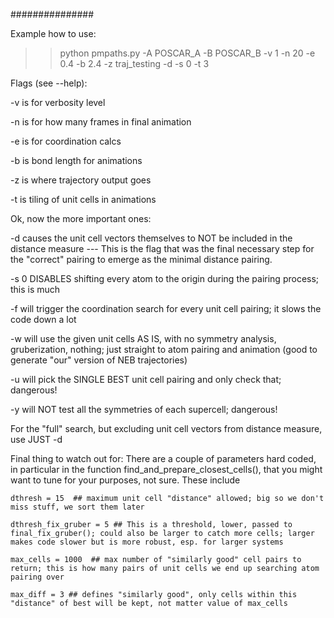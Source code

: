 ###############

Example how to use:



>>python pmpaths.py -A POSCAR_A -B POSCAR_B -v 1 -n 20 -e 0.4 -b 2.4 -z traj_testing -d -s 0 -t 3


Flags (see --help):

-v is for verbosity level

-n is for how many frames in final animation

-e is for coordination calcs

-b is bond length for animations

-z is where trajectory output goes

-t is tiling of unit cells in animations


Ok, now the more important ones:

-d causes the unit cell vectors themselves to NOT be included in the distance measure --- This is the flag that was the final necessary step for the "correct" pairing to emerge as the minimal distance pairing.

-s 0 DISABLES shifting every atom to the origin during the pairing process; this is much 


-f will trigger the coordination search for every unit cell pairing; it slows the code down a lot


-w will use the given unit cells AS IS, with no symmetry analysis, gruberization, nothing; just straight to atom pairing and animation (good to generate "our" version of NEB trajectories)

-u will pick the SINGLE BEST unit cell pairing and only check that; dangerous!

-y will NOT test all the symmetries of each supercell; dangerous!


For the "full" search, but excluding unit cell vectors from distance measure, use JUST -d


Final thing to watch out for:  There are a couple of parameters hard coded, in particular in the function find_and_prepare_closest_cells(), that you might want to tune for your purposes, not sure.  These include

    dthresh = 15  ## maximum unit cell "distance" allowed; big so we don't miss stuff, we sort them later

    dthresh_fix_gruber = 5 ## This is a threshold, lower, passed to final_fix_gruber(); could also be larger to catch more cells; larger makes code slower but is more robust, esp. for larger systems 

    max_cells = 1000  ## max number of "similarly good" cell pairs to return; this is how many pairs of unit cells we end up searching atom pairing over

    max_diff = 3 ## defines "similarly good", only cells within this "distance" of best will be kept, not matter value of max_cells

